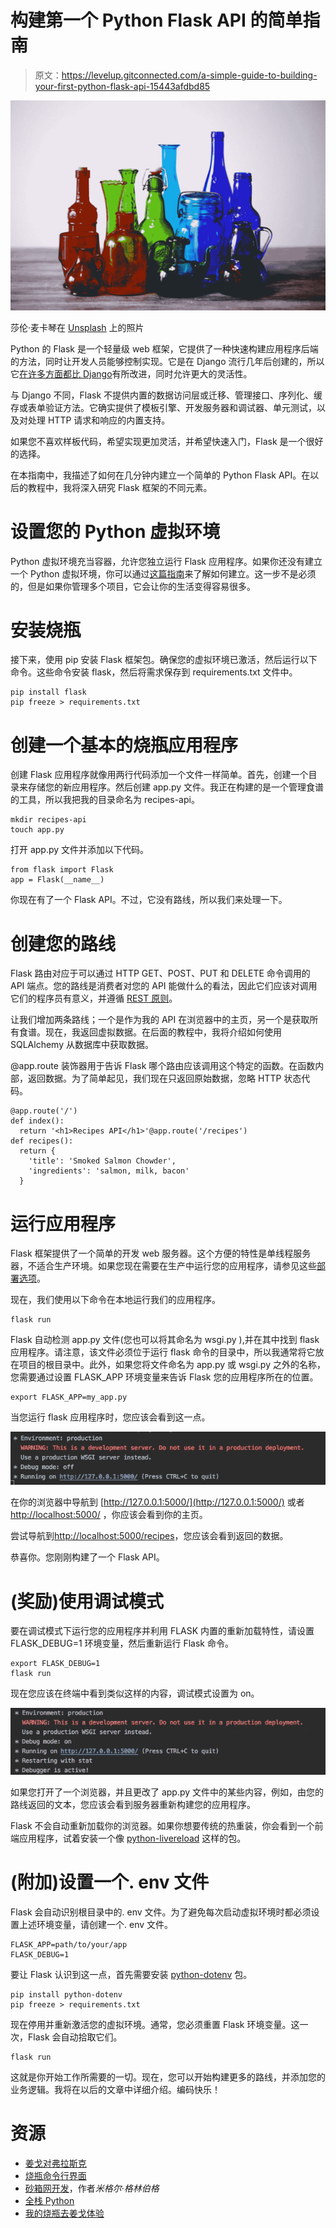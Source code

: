 # 构建第一个 Python Flask API 的简单指南

> 原文：<https://levelup.gitconnected.com/a-simple-guide-to-building-your-first-python-flask-api-15443afdbd85>

![](img/857d73e6d13db504da24deacfe29248b.png)

莎伦·麦卡琴在 [Unsplash](https://unsplash.com?utm_source=medium&utm_medium=referral) 上的照片

Python 的 Flask 是一个轻量级 web 框架，它提供了一种快速构建应用程序后端的方法，同时让开发人员能够控制实现。它是在 Django 流行几年后创建的，所以它[在许多方面都比 Django](http://web.archive.org/web/20160305145017/http://jokull.calepin.co/my-flask-to-django-experience.html)有所改进，同时允许更大的灵活性。

与 Django 不同，Flask 不提供内置的数据访问层或迁移、管理接口、序列化、缓存或表单验证方法。它确实提供了模板引擎、开发服务器和调试器、单元测试，以及对处理 HTTP 请求和响应的内置支持。

如果您不喜欢样板代码，希望实现更加灵活，并希望快速入门，Flask 是一个很好的选择。

在本指南中，我描述了如何在几分钟内建立一个简单的 Python Flask API。在以后的教程中，我将深入研究 Flask 框架的不同元素。

# 设置您的 Python 虚拟环境

Python 虚拟环境充当容器，允许您独立运行 Flask 应用程序。如果你还没有建立一个 Python 虚拟环境，你可以通过[这篇指南](https://medium.com/swlh/how-to-setup-your-python-projects-1eb5108086b1)来了解如何建立。这一步不是必须的，但是如果你管理多个项目，它会让你的生活变得容易很多。

# 安装烧瓶

接下来，使用 pip 安装 Flask 框架包。确保您的虚拟环境已激活，然后运行以下命令。这些命令安装 flask，然后将需求保存到 requirements.txt 文件中。

```
pip install flask
pip freeze > requirements.txt
```

# 创建一个基本的烧瓶应用程序

创建 Flask 应用程序就像用两行代码添加一个文件一样简单。首先，创建一个目录来存储您的新应用程序。然后创建 app.py 文件。我正在构建的是一个管理食谱的工具，所以我把我的目录命名为 recipes-api。

```
mkdir recipes-api
touch app.py
```

打开 app.py 文件并添加以下代码。

```
from flask import Flask
app = Flask(__name__)
```

你现在有了一个 Flask API。不过，它没有路线，所以我们来处理一下。

# 创建您的路线

Flask 路由对应于可以通过 HTTP GET、POST、PUT 和 DELETE 命令调用的 API 端点。您的路线是消费者对您的 API 能做什么的看法，因此它们应该对调用它们的程序员有意义，并遵循 [REST 原则](https://devhints.io/rest-api)。

让我们增加两条路线；一个是作为我的 API 在浏览器中的主页，另一个是获取所有食谱。现在，我返回虚拟数据。在后面的教程中，我将介绍如何使用 SQLAlchemy 从数据库中获取数据。

@app.route 装饰器用于告诉 Flask 哪个路由应该调用这个特定的函数。在函数内部，返回数据。为了简单起见，我们现在只返回原始数据，忽略 HTTP 状态代码。

```
@app.route('/')
def index():
  return '<h1>Recipes API</h1>'@app.route('/recipes')
def recipes():
  return {
    'title': 'Smoked Salmon Chowder', 
    'ingredients': 'salmon, milk, bacon'
  }
```

# 运行应用程序

Flask 框架提供了一个简单的开发 web 服务器。这个方便的特性是单线程服务器，不适合生产环境。如果您现在需要在生产中运行您的应用程序，请参见这些[部署选项](https://flask.palletsprojects.com/en/1.1.x/deploying/)。

现在，我们使用以下命令在本地运行我们的应用程序。

```
flask run
```

Flask 自动检测 app.py 文件(您也可以将其命名为 wsgi.py ),并在其中找到 flask 应用程序。请注意，该文件必须位于运行 flask 命令的目录中，所以我通常将它放在项目的根目录中。此外，如果您将文件命名为 app.py 或 wsgi.py 之外的名称，您需要通过设置 FLASK_APP 环境变量来告诉 Flask 您的应用程序所在的位置。

```
export FLASK_APP=my_app.py
```

当您运行 flask 应用程序时，您应该会看到这一点。

![](img/e9ffa306c0d9744cc5af2bb6da101e68.png)

在你的浏览器中导航到 [http://127.0.0.1:5000/](http://127.0.0.1:5000/) 或者 [http://localhost:5000/](http://localhost:5000/) ，你应该会看到你的主页。

尝试导航到[http://localhost:5000/recipes](http://localhost:5000/recipes)，您应该会看到返回的数据。

恭喜你。您刚刚构建了一个 Flask API。

# (奖励)使用调试模式

要在调试模式下运行您的应用程序并利用 FLASK 内置的重新加载特性，请设置 FLASK_DEBUG=1 环境变量，然后重新运行 Flask 命令。

```
export FLASK_DEBUG=1
flask run
```

现在您应该在终端中看到类似这样的内容，调试模式设置为 on。

![](img/e03cd8abff71f2c02476d0a39918935d.png)

如果您打开了一个浏览器，并且更改了 app.py 文件中的某些内容，例如，由您的路线返回的文本，您应该会看到服务器重新构建您的应用程序。

Flask 不会自动重新加载你的浏览器。如果你想要传统的热重装，你会看到一个前端应用程序，试着安装一个像 [python-livereload](https://github.com/lepture/python-livereload) 这样的包。

# (附加)设置一个. env 文件

Flask 会自动识别根目录中的. env 文件。为了避免每次启动虚拟环境时都必须设置上述环境变量，请创建一个. env 文件。

```
FLASK_APP=path/to/your/app
FLASK_DEBUG=1
```

要让 Flask 认识到这一点，首先需要安装 [python-dotenv](https://github.com/theskumar/python-dotenv#readme) 包。

```
pip install python-dotenv
pip freeze > requirements.txt
```

现在停用并重新激活您的虚拟环境。通常，您必须重置 Flask 环境变量。这一次，Flask 会自动拾取它们。

```
flask run
```

这就是你开始工作所需要的一切。现在，您可以开始构建更多的路线，并添加您的业务逻辑。我将在以后的文章中详细介绍。编码快乐！

# 资源

*   [姜戈对弗拉斯克](https://www.educba.com/django-vs-flask/)
*   [烧瓶命令行界面](https://flask.palletsprojects.com/en/1.1.x/cli/)
*   [砂箱网开发](https://www.amazon.com/Flask-Web-Development-Developing-Applications/dp/1491991739/ref=sr_1_1?keywords=flask+development&qid=1578943981&sr=8-1)，作者*米格尔·格林伯格*
*   [全栈 Python](https://www.fullstackpython.com/flask.html)
*   [我的烧瓶去姜戈体验](http://web.archive.org/web/20160305145017/http://jokull.calepin.co/my-flask-to-django-experience.html)
